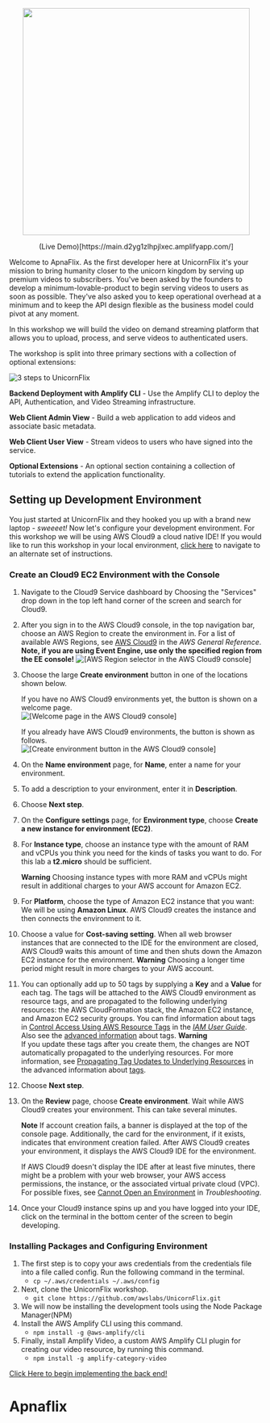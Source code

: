 <p align="center">
  <img src="https://www.amplify-video.com/unicornflix/logo.png" width="450">
</p>

<p align="center">
  (Live Demo)[https://main.d2yg1zlhpjlxec.amplifyapp.com/]
</p>

Welcome to ApnaFlix. As the first developer here at UnicornFlix it's your mission to bring humanity closer to the unicorn kingdom by serving up premium videos to subscribers. You've been asked by the founders to develop a minimum-lovable-product to begin serving videos to users as soon as possible. They've also asked you to keep operational overhead at a minimum and to keep the API design flexible as the business model could pivot at any moment.

In this workshop we will build the video on demand streaming platform that allows you to upload, process, and serve videos to authenticated users.

The workshop is split into three primary sections with a collection of optional extensions:

![3 steps to UnicornFlix](https://www.amplify-video.com/unicornflix/steps.png)

**Backend Deployment with Amplify CLI** - Use the Amplify CLI to deploy the API, Authentication, and Video Streaming infrastructure.

**Web Client Admin View** - Build a web application to add videos and associate basic metadata.

**Web Client User View** - Stream videos to users who have signed into the service.

**Optional Extensions** - An optional section containing a collection of tutorials to extend the application functionality.

## Setting up Development Environment

You just started at UnicornFlix and they hooked you up with a brand new laptop - _sweeeet!_ Now let's configure your development environment. For this workshop we will be using AWS Cloud9 a cloud native IDE! If you would like to run this workshop in your local environment, [click here](./documentation/Local_Env.md) to navigate to an alternate set of instructions.

### Create an Cloud9 EC2 Environment with the Console<a name="create-environment-console"></a>

1. Navigate to the Cloud9 Service dashboard by Choosing the "Services" drop down in the top left hand corner of the screen and search for Cloud9.
1. After you sign in to the AWS Cloud9 console, in the top navigation bar, choose an AWS Region to create the environment in\. For a list of available AWS Regions, see [AWS Cloud9](https://docs.aws.amazon.com/general/latest/gr/rande.html#cloud9_region) in the *AWS General Reference*\. **Note, if you are using Event Engine, use only the specified region from the EE console!** 
![\[AWS Region selector in the AWS Cloud9 console\]](http://docs.aws.amazon.com/cloud9/latest/user-guide/images/console-region.png)

1. Choose the large **Create environment** button in one of the locations shown below\.

   If you have no AWS Cloud9 environments yet, the button is shown on a welcome page\.  
![\[Welcome page in the AWS Cloud9 console\]](http://docs.aws.amazon.com/cloud9/latest/user-guide/images/console-welcome-new-env.png)

   If you already have AWS Cloud9 environments, the button is shown as follows\.  
![\[Create environment button in the AWS Cloud9 console\]](http://docs.aws.amazon.com/cloud9/latest/user-guide/images/console-new-env.png)

1. On the **Name environment** page, for **Name**, enter a name for your environment\.

1. To add a description to your environment, enter it in **Description**\.

1. Choose **Next step**\.

1. On the **Configure settings** page, for **Environment type**, choose **Create a new instance for environment \(EC2\)**\.

1. For **Instance type**, choose an instance type with the amount of RAM and vCPUs you think you need for the kinds of tasks you want to do. For this lab a **t2.micro** should be sufficient\.

    **Warning**  Choosing instance types with more RAM and vCPUs might result in additional charges to your AWS account for Amazon EC2\.

1. For **Platform**, choose the type of Amazon EC2 instance that you want: We will be using **Amazon Linux**\. AWS Cloud9 creates the instance and then connects the environment to it\.

1. Choose a value for **Cost\-saving setting**\. When all web browser instances that are connected to the IDE for the environment are closed, AWS Cloud9 waits this amount of time and then shuts down the Amazon EC2 instance for the environment\. 
**Warning**  Choosing a longer time period might result in more charges to your AWS account\.

1. You can optionally add up to 50 tags by supplying a **Key** and a **Value** for each tag\. The tags will be attached to the AWS Cloud9 environment as resource tags, and are propagated to the following underlying resources: the AWS CloudFormation stack, the Amazon EC2 instance, and Amazon EC2 security groups\. You can find information about tags in [Control Access Using AWS Resource Tags](https://docs.aws.amazon.com/IAM/latest/UserGuide/access_tags.html) in the *[IAM User Guide](https://docs.aws.amazon.com/IAM/latest/UserGuide/)*\. Also see the [advanced information](tags.md) about tags\.
**Warning**  
If you update these tags after you create them, the changes are NOT automatically propagated to the underlying resources\. For more information, see [Propagating Tag Updates to Underlying Resources](tags.md#tags-propagate) in the advanced information about [tags](tags.md)\.

1. Choose **Next step**\.

1. On the **Review** page, choose **Create environment**\. Wait while AWS Cloud9 creates your environment\. This can take several minutes\.
    
    **Note**  If account creation fails, a banner is displayed at the top of the console page\. Additionally, the card for the environment, if it exists, indicates that environment creation failed\. After AWS Cloud9 creates your environment, it displays the AWS Cloud9 IDE for the environment\.

    If AWS Cloud9 doesn't display the IDE after at least five minutes, there might be a problem with your web browser, your AWS access permissions, the instance, or the associated virtual private cloud \(VPC\)\. For possible fixes, see [Cannot Open an Environment](troubleshooting.md#troubleshooting-env-loading) in *Troubleshooting*\.
  
1. Once your Cloud9 instance spins up and you have logged into your IDE, click on the terminal in the bottom center of the screen to begin developing.

### Installing Packages and Configuring Environment

1. The first step is to copy your aws  credentials from the credentials file into a file called config. Run the following command in the terminal.
    * `cp ~/.aws/credentials ~/.aws/config`
1. Next, clone the UnicornFlix workshop. 
    * `git clone https://github.com/awslabs/UnicornFlix.git`
1. We will now be installing the development tools using the Node Package Manager(NPM)
1. Install the AWS Amplify CLI using this command.
    * `npm install -g @aws-amplify/cli`
1. Finally, install Amplify Video, a custom AWS Amplify CLI plugin for creating our video resource, by running this command. 
    * `npm install -g amplify-category-video`


[Click Here to begin implementing the back end!](./documentation/Backend.md)
# Apnaflix
